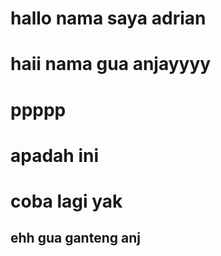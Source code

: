 # hallo nama saya adrian
# haii nama gua anjayyyy
# ppppp
# apadah ini
# coba lagi yak

## ehh gua ganteng anj